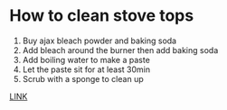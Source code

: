 # How to clean stove tops

1. Buy ajax bleach powder and baking soda
2. Add bleach around the burner then add baking soda
3. Add boiling water to make a paste
4. Let the paste sit for at least 30min
5. Scrub with a sponge to clean up

[LINK](https://www.youtube.com/watch?v=pgJltIPAQm8&t=73s)
